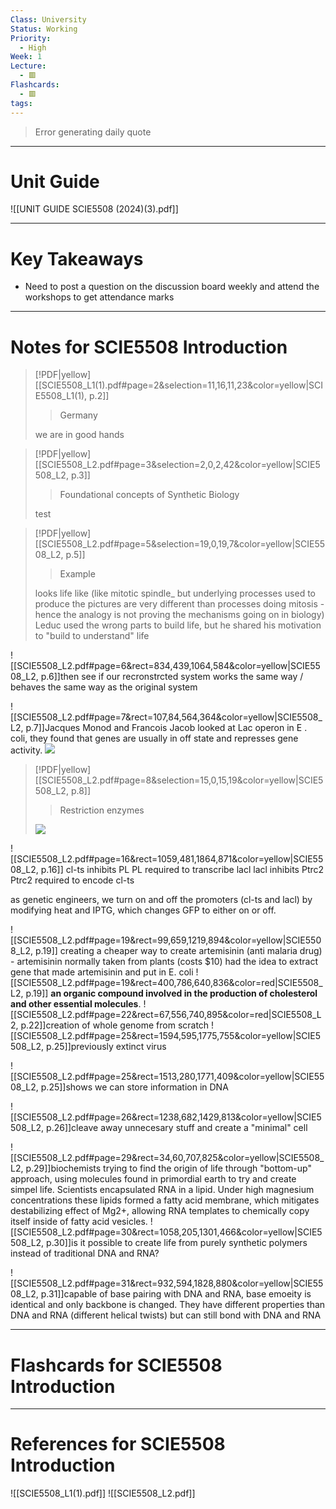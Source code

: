 ```yaml
---
Class: University
Status: Working
Priority:
  - High
Week: 1
Lecture:
  - 🟥
Flashcards:
  - 🟥
tags:
---
```

> Error generating daily quote

---
# Unit Guide
![[UNIT GUIDE SCIE5508 (2024)(3).pdf]]

---
# Key Takeaways
- Need to post a question on the discussion board weekly and attend the workshops to get attendance marks



---
# Notes for SCIE5508 Introduction
> [!PDF|yellow] [[SCIE5508_L1(1).pdf#page=2&selection=11,16,11,23&color=yellow|SCIE5508_L1(1), p.2]]
> > Germany
> 
> we are in good hands

> [!PDF|yellow] [[SCIE5508_L2.pdf#page=3&selection=2,0,2,42&color=yellow|SCIE5508_L2, p.3]]
> > Foundational concepts of Synthetic Biology
> 
> test

> [!PDF|yellow] [[SCIE5508_L2.pdf#page=5&selection=19,0,19,7&color=yellow|SCIE5508_L2, p.5]]
> > Example
> 
> looks life like (like mitotic spindle_ but underlying processes used to produce the pictures are very different than processes doing mitosis - hence the analogy is not proving the mechanisms going on in biology) Leduc used the wrong parts to build life, but he shared his motivation to "build to understand" life

![[SCIE5508_L2.pdf#page=6&rect=834,439,1064,584&color=yellow|SCIE5508_L2, p.6]]then see if our recronstrcted system works the same way / behaves the same way as the original system

![[SCIE5508_L2.pdf#page=7&rect=107,84,564,364&color=yellow|SCIE5508_L2, p.7]]Jacques Monod and Francois Jacob looked at Lac operon in E . coli, they found that genes are usually in off state and represses gene activity. ![](https://i.imgur.com/8o4yP2U.png)

> [!PDF|yellow] [[SCIE5508_L2.pdf#page=8&selection=15,0,15,19&color=yellow|SCIE5508_L2, p.8]]
> > Restriction enzymes
> 
> ![](https://i.imgur.com/GOJshDu.png)

![[SCIE5508_L2.pdf#page=16&rect=1059,481,1864,871&color=yellow|SCIE5508_L2, p.16]]
cl-ts inhibits PL
PL required to transcribe lacl
lacl inhibits Ptrc2
Ptrc2 required to encode cl-ts

as genetic engineers, we turn on and off the promoters (cl-ts and lacl) by modifying heat and IPTG, which changes GFP to either on or off.

![[SCIE5508_L2.pdf#page=19&rect=99,659,1219,894&color=yellow|SCIE5508_L2, p.19]] creating a cheaper way to create artemisinin (anti malaria drug) - artemisinin normally taken from plants (costs $10) had the idea to extract gene that made artemisinin and put in E. coli
![[SCIE5508_L2.pdf#page=19&rect=400,786,640,836&color=red|SCIE5508_L2, p.19]] **an organic compound involved in the production of cholesterol and other essential molecules**.
![[SCIE5508_L2.pdf#page=22&rect=67,556,740,895&color=red|SCIE5508_L2, p.22]]creation of whole genome from scratch
![[SCIE5508_L2.pdf#page=25&rect=1594,595,1775,755&color=yellow|SCIE5508_L2, p.25]]previously extinct virus

![[SCIE5508_L2.pdf#page=25&rect=1513,280,1771,409&color=yellow|SCIE5508_L2, p.25]]shows we can store information in DNA

![[SCIE5508_L2.pdf#page=26&rect=1238,682,1429,813&color=yellow|SCIE5508_L2, p.26]]cleave away unnecesary stuff and create a "minimal" cell

![[SCIE5508_L2.pdf#page=29&rect=34,60,707,825&color=yellow|SCIE5508_L2, p.29]]biochemists trying to find the origin of life through "bottom-up" approach, using molecules found in primordial earth to try and create simpel life. Scientists encapsulated RNA in a lipid. Under high magnesium concentrations these lipids formed a fatty acid membrane, which mitigates destabilizing effect of Mg2+, allowing RNA templates to chemically copy itself inside of fatty acid vesicles.
![[SCIE5508_L2.pdf#page=30&rect=1058,205,1301,466&color=yellow|SCIE5508_L2, p.30]]is it possible to create life from purely synthetic polymers instead of traditional DNA and RNA?

![[SCIE5508_L2.pdf#page=31&rect=932,594,1828,880&color=yellow|SCIE5508_L2, p.31]]capable of base pairing with DNA and RNA, base emoeity is identical and only backbone is changed. They have different properties than DNA and RNA (different helical twists) but can still bond with DNA and RNA










---
# Flashcards for SCIE5508 Introduction


---
# References for SCIE5508 Introduction
![[SCIE5508_L1(1).pdf]]
![[SCIE5508_L2.pdf]]